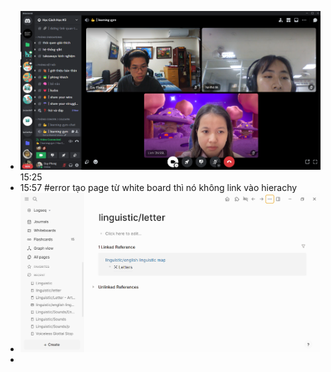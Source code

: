 - ![image.png](../assets/image_1710318317430_0.png) 15:25
- 15:57 #error tạo page từ white board thì nó không link vào hierachy
- ![image.png](../assets/image_1710320278008_0.png)
-